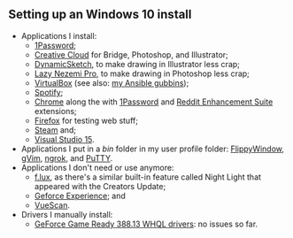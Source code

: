 <!--
  # This file is distributed under under the Creative Commons
  # Attribution 4.0 International License. To view a copy of this
  # license, please visit <http://creativecommons.org/licenses/by/4.0/>.

  description: Read Damien Dart's notes on Microsoft Windows.
  slug: notes/computer
  title: Microsoft Windows Notes
  twigTemplate: .templates/notes-base.html.twig
-->

Setting up an Windows 10 install
--------------------------------

  - Applications I install:
    - [1Password][3];
    - [Creative Cloud][4] for Bridge, Photoshop, and Illustrator;
    - [DynamicSketch][5], to make drawing in Illustrator less crap;
    - [Lazy Nezemi Pro][6], to make drawing in Photoshop less crap;
    - [VirtualBox][7] (see also: [my Ansible gubbins][8]);
    - [Spotify][9];
    - [Chrome][10] along the with [1Password][11] and [Reddit Enhancement
      Suite][11] extensions;
    - [Firefox][13] for testing web stuff;
    - [Steam][14] and;
    - [Visual Studio 15][15].
  - Applications I put in a _bin_ folder in my user profile folder:
    [FlippyWindow][16], [gVim][17], [ngrok][18], and [PuTTY][19].
  - Applications I don't need or use anymore:
    - [f.lux][20], as there's a similar built-in feature called Night
      Light that appeared with the Creators Update;
    - [Geforce Experience][21]; and
    - [VueScan][22].
  - Drivers I manually install:
    - [GeForce Game Ready 388.13 WHQL drivers][23]: no issues so far.

[3]: <https://1password.com/>
[4]: <http://www.adobe.com/uk/>
[5]: <https://astutegraphics.com/software/dynamicsketch/>
[6]: <https://lazynezumi.com/>
[7]: <https://www.virtualbox.org/>
[8]: <https://www.robotinaponcho.net/git/#setup>
[9]: <https://www.spotify.com/uk/>
[10]: <https://www.google.com/chrome/>
[11]: <https://agilebits.com/onepassword/extensions>
[12]: <https://redditenhancementsuite.com/>
[13]: <https://www.mozilla.org/en-GB/firefox/new/>
[14]: <http://store.steampowered.com/>
[15]: <https://www.visualstudio.com/>
[16]: <https://www.robotinaponcho.net/flippywindow/>
[17]: <https://vim.sourceforge.io/>
[18]: <https://ngrok.com/>
[19]: <http://www.chiark.greenend.org.uk/~sgtatham/putty/>
[20]: <https://justgetflux.com/>
[21]: <https://www.nvidia.co.uk/geforce/geforce-experience/>
[22]: <https://www.hamrick.com/>
[23]: <https://www.geforce.com/drivers>
